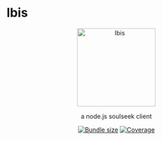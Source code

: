 # Ibis

<p align="center">
  <img alt="Ibis" src="https://user-images.githubusercontent.com/43160711/87865089-378bef00-c947-11ea-9c0d-453852c84ed6.png" width="180">
</p>


<p align="center">
  a node.js soulseek client
</p>

<p align="center">
  <a href="https://www.npmjs.com/package/@th3rius/ibis"><img alt="Bundle size" src="https://img.shields.io/bundlephobia/minzip/@th3rius/ibis"></a>
  <a href="https://www.npmjs.com/package/@th3rius/ibis"><img alt="Coverage" src="https://img.shields.io/coveralls/github/th3rius/ibis"></a>
</p>
